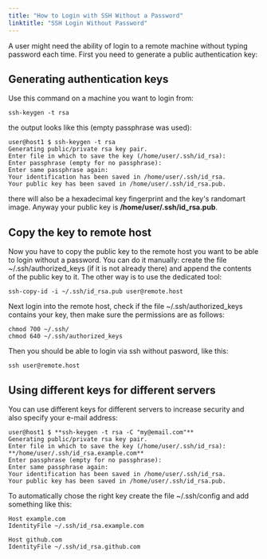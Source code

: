 ```yaml
---
title: "How to Login with SSH Without a Password"
linktitle: "SSH Login Without Password"
---
```


A user might need the ability of login to a remote machine without typing
password each time. First you need to generate a public authentication key:

## Generating authentication keys

Use this command on a machine you want to login from:

```
ssh-keygen -t rsa
```

the output looks like this (empty passphrase was used):


```
user@host1 $ ssh-keygen -t rsa
Generating public/private rsa key pair.
Enter file in which to save the key (/home/user/.ssh/id_rsa):
Enter passphrase (empty for no passphrase):
Enter same passphrase again:
Your identification has been saved in /home/user/.ssh/id_rsa.
Your public key has been saved in /home/user/.ssh/id_rsa.pub.
```

there will also be a hexadecimal key fingerprint and the key's randomart image.
Anyway your public key is **/home/user/.ssh/id_rsa.pub**.

## Copy the key to remote host

Now you have to copy the public key to the remote host you want to be able to
login without a password. You can do it manually: create the file
~/.ssh/authorized_keys (if it is not already there) and append the contents of
the public key to it. The other way is to use the dedicated tool:

```
ssh-copy-id -i ~/.ssh/id_rsa.pub user@remote.host
```

Next login into the remote host, check if the file ~/.ssh/authorized_keys
contains your key, then make sure the permissions are as follows:

```
chmod 700 ~/.ssh/
chmod 640 ~/.ssh/authorized_keys
```

Then you should be able to login via ssh without pasword, like this:

```
ssh user@remote.host
```

## Using different keys for different servers 

You can use different keys for different servers to increase security and also
specify your e-mail address:

```
user@host1 $ **ssh-keygen -t rsa -C "my@email.com"**
Generating public/private rsa key pair.
Enter file in which to save the key (/home/user/.ssh/id_rsa): **/home/user/.ssh/id_rsa.example.com**
Enter passphrase (empty for no passphrase):
Enter same passphrase again:
Your identification has been saved in /home/user/.ssh/id_rsa.
Your public key has been saved in /home/user/.ssh/id_rsa.pub.
```

To automatically chose the right key create the file ~/.ssh/config and add
something like this:

```
Host example.com
IdentityFile ~/.ssh/id_rsa.example.com

Host github.com
IdentityFile ~/.ssh/id_rsa.github.com
```
